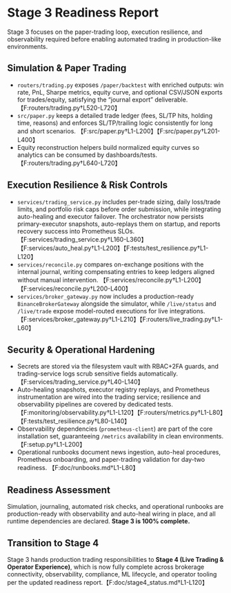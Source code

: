 # Stage 3 Readiness Report

Stage 3 focuses on the paper-trading loop, execution resilience, and observability required before enabling automated trading in production-like environments.

## Simulation & Paper Trading
- `routers/trading.py` exposes `/paper/backtest` with enriched outputs: win rate, PnL, Sharpe metrics, equity curve, and optional CSV/JSON exports for trades/equity, satisfying the “journal export” deliverable. 【F:routers/trading.py†L520-L720】
- `src/paper.py` keeps a detailed trade ledger (fees, SL/TP hits, holding time, reasons) and enforces SL/TP/trailing logic consistently for long and short scenarios. 【F:src/paper.py†L1-L200】【F:src/paper.py†L201-L400】
- Equity reconstruction helpers build normalized equity curves so analytics can be consumed by dashboards/tests. 【F:routers/trading.py†L640-L720】

## Execution Resilience & Risk Controls
- `services/trading_service.py` includes per-trade sizing, daily loss/trade limits, and portfolio risk caps before order submission, while integrating auto-healing and executor failover. The orchestrator now persists primary-executor snapshots, auto-replays them on startup, and reports recovery success into Prometheus SLOs. 【F:services/trading_service.py†L160-L360】【F:services/auto_heal.py†L1-L200】【F:tests/test_resilience.py†L1-L120】
- `services/reconcile.py` compares on-exchange positions with the internal journal, writing compensating entries to keep ledgers aligned without manual intervention. 【F:services/reconcile.py†L1-L200】【F:services/reconcile.py†L200-L400】
- `services/broker_gateway.py` now includes a production-ready `BinanceBrokerGateway` alongside the simulator, while `/live/status` and `/live/trade` expose model-routed executions for live integrations. 【F:services/broker_gateway.py†L1-L210】【F:routers/live_trading.py†L1-L60】

## Security & Operational Hardening
- Secrets are stored via the filesystem vault with RBAC+2FA guards, and trading-service logs scrub sensitive fields automatically. 【F:services/trading_service.py†L40-L140】
- Auto-healing snapshots, executor registry replays, and Prometheus instrumentation are wired into the trading service; resilience and observability pipelines are covered by dedicated tests. 【F:monitoring/observability.py†L1-L120】【F:routers/metrics.py†L1-L80】【F:tests/test_resilience.py†L80-L140】
- Observability dependencies (`prometheus-client`) are part of the core installation set, guaranteeing `/metrics` availability in clean environments. 【F:setup.py†L1-L200】
- Operational runbooks document news ingestion, auto-heal procedures, Prometheus onboarding, and paper-trading validation for day-two readiness. 【F:doc/runbooks.md†L1-L80】

## Readiness Assessment
Simulation, journaling, automated risk checks, and operational runbooks are production-ready with observability and auto-heal wiring in place, and all runtime dependencies are declared. **Stage 3 is 100% complete.**

## Transition to Stage 4
Stage 3 hands production trading responsibilities to **Stage 4 (Live Trading & Operator Experience)**, which is now fully complete across brokerage connectivity, observability, compliance, ML lifecycle, and operator tooling per the updated readiness report.【F:doc/stage4_status.md†L1-L120】
